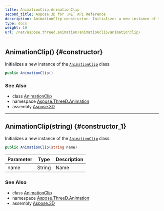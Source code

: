 ```yaml
---
title: AnimationClip.AnimationClip
second_title: Aspose.3D for .NET API Reference
description: AnimationClip constructor. Initializes a new instance of the AnimationClip class
type: docs
weight: 10
url: /net/aspose.threed.animation/animationclip/animationclip/
---
```

## AnimationClip() {#constructor}

Initializes a new instance of the [`AnimationClip`](../) class.

```csharp
public AnimationClip()
```

### See Also

* class [AnimationClip](../)
* namespace [Aspose.ThreeD.Animation](../../animationclip/)
* assembly [Aspose.3D](../../../)

---

## AnimationClip(string) {#constructor_1}

Initializes a new instance of the [`AnimationClip`](../) class.

```csharp
public AnimationClip(string name)
```

| Parameter | Type | Description |
| --- | --- | --- |
| name | String | Name |

### See Also

* class [AnimationClip](../)
* namespace [Aspose.ThreeD.Animation](../../animationclip/)
* assembly [Aspose.3D](../../../)



